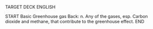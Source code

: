 TARGET DECK
ENGLISH

START
Basic
Greenhouse gas
Back: n. Any of the gases, esp. Carbon dioxide and methane, that contribute to the greenhouse effect.
END
